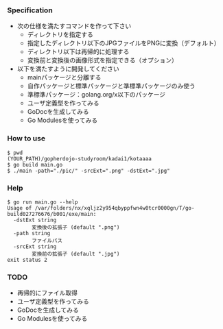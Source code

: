 ### Specification
- 次の仕様を満たすコマンドを作って下さい
  - ディレクトリを指定する
  - 指定したディレクトリ以下のJPGファイルをPNGに変換（デフォルト）
  - ディレクトリ以下は再帰的に処理する
  - 変換前と変換後の画像形式を指定できる（オプション）
- 以下を満たすように開発してください
  - mainパッケージと分離する
  - 自作パッケージと標準パッケージと準標準パッケージのみ使う
  - 準標準パッケージ：golang.org/x以下のパッケージ
  - ユーザ定義型を作ってみる
  - GoDocを生成してみる
  - Go Modulesを使ってみる

### How to use

```
$ pwd
(YOUR_PATH)/gopherdojo-studyroom/kadai1/kotaaaa
$ go build main.go 
$ ./main -path="./pic/" -srcExt=".png" -dstExt=".jpg" 
```

### Help
```
$ go run main.go --help
Usage of /var/folders/nx/xqljz2y954qbyppfwn4w0tcr0000gn/T/go-build027276676/b001/exe/main:
  -dstExt string
        変換後の拡張子 (default ".png")
  -path string
        ファイルパス
  -srcExt string
        変換前の拡張子 (default ".jpg")
exit status 2
```

### TODO 
-  再帰的にファイル取得
- ユーザ定義型を作ってみる
- GoDocを生成してみる
- Go Modulesを使ってみる

